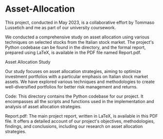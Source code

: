 # Asset-Allocation


This project, conducted in May 2023, is a collaborative effort by Tommaso Lussetich and me as part of our university coursework.

We conducted a comprehensive study on asset allocation using various techniques on selected stocks from the Italian stock market. The project's Python codebase can be found in the directory, and the formal report, prepared using LaTeX, is available in the PDF file named Report.pdf.

Asset Allocation Study

Our study focuses on asset allocation strategies, aiming to optimize investment portfolios with a particular emphasis on Italian stock market assets. We have explored various techniques and methodologies to create well-diversified portfolios for better risk management and returns.

Code: This directory contains the Python codebase for our project. It encompasses all the scripts and functions used in the implementation and analysis of asset allocation strategies.

Report.pdf: The main project report, written in LaTeX, is available in this PDF file. It offers a detailed account of our project's objectives, methodologies, findings, and conclusions, including our research on asset allocation strategies.
